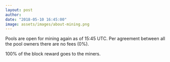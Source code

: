 ```yaml
---
layout: post
author:
date: "2018-05-10 16:45:00"
image: assets/images/about-mining.png
---
```


Pools are open for mining again as of 15:45 UTC. Per agreement between all the pool owners there are no fees (0%).

100% of the block reward goes to the miners.